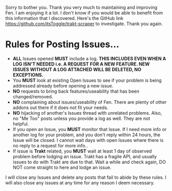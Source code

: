 Sorry to bother you. Thank you very much to maintaining and improving Fen. I am enjoying it a lot. I don't know if you would be able to benefit from this information that l discovered. Here's the GitHub link https://github.com/itsToggle/trakt-scraper to investigate. Thank you again.

# Rules for Posting Issues...

* **ALL** Issues opened **MUST** include a log. **THIS INCLUDES EVEN WHEN A LOG ISN'T NEEDED i.e. A REQUEST FOR A NEW FEATURE. NEW ISSUES WITHOUT A LOG ATTACHED WILL BE DELETED, NO EXCEPTIONS.**
* You **MUST** look at existing Open Issues to see if your problem is being addressed already before opening a new issue.
* **NO** requests to bring back features/useability that has been changed/removed.
* **NO** complaining about issues/useability of Fen. There are plenty of other addons out there if it does not fit your needs.
* **NO** hijacking of another's Issues thread with unrelated problems. Also, no "Me Too" posts unless you provide a log as well. They are not helpful.
* If you open an Issue, you **MUST** monitor that Issue. If I need more info or another log for your problem, and you don't reply within 24 hours, the Issue will be closed. I cannot wait days with open Issues where there is no reply to a request for more info..
* If issue is **Trakt** related, you **MUST** wait at least 1 day of observed problem before lodging an issue. Trakt has a fragile API, and usually issues to do with Trakt are due to that. Wait a while and check again, DO NOT come straight to here and lodge an issue.

I will close any Issues and delete any posts that fail to abide by these rules.
I will also close any issues at any time for any reason I deem necessary.

